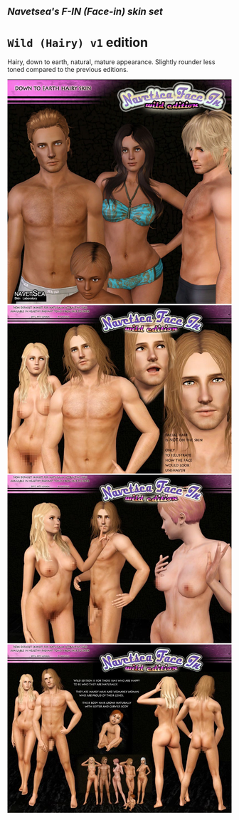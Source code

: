 ## _Navetsea's F-IN (Face-in) skin set_
# `Wild (Hairy) v1` edition

Hairy, down to earth, natural, mature appearance.
Slightly rounder less toned compared to the previous editions.

![Wild/Hairy v1 - 1](/_PREVIEW/03%20Wild%20(Hairy)%20v1-1.jpg)
![Wild/Hairy v1 - 2](/_PREVIEW/03%20Wild%20(Hairy)%20v1-2.jpeg)
![Wild/Hairy v1 - 3](/_PREVIEW/03%20Wild%20(Hairy)%20v1-3.jpg)
![Wild/Hairy v1 - 4](/_PREVIEW/03%20Wild%20(Hairy)%20v1-4.jpg)
